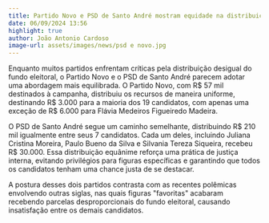 ```yaml
---
title: Partido Novo e PSD de Santo André mostram equidade na distribuição do Fundão Eleitoral
date: 06/09/2024 13:56
highlight: true
author: João Antonio Cardoso
image-url: assets/images/news/psd e novo.jpg
---
```


Enquanto muitos partidos enfrentam críticas pela distribuição desigual do fundo eleitoral, o Partido Novo e o PSD de Santo André parecem adotar uma abordagem mais equilibrada. O Partido Novo, com R$ 57 mil destinados à campanha, distribuiu os recursos de maneira uniforme, destinando R$ 3.000 para a maioria dos 19 candidatos, com apenas uma exceção de R$ 6.000 para Flávia Medeiros Figueiredo Madeira.

O PSD de Santo André segue um caminho semelhante, distribuindo R$ 210 mil igualmente entre seus 7 candidatos. Cada um deles, incluindo Juliana Cristina Moreira, Paulo Bueno da Silva e Silvania Tereza Siqueira, recebeu R$ 30.000. Essa distribuição equânime reforça uma prática de justiça interna, evitando privilégios para figuras específicas e garantindo que todos os candidatos tenham uma chance justa de se destacar.

A postura desses dois partidos contrasta com as recentes polêmicas envolvendo outras siglas, nas quais figuras "favoritas" acabaram recebendo parcelas desproporcionais do fundo eleitoral, causando insatisfação entre os demais candidatos.
